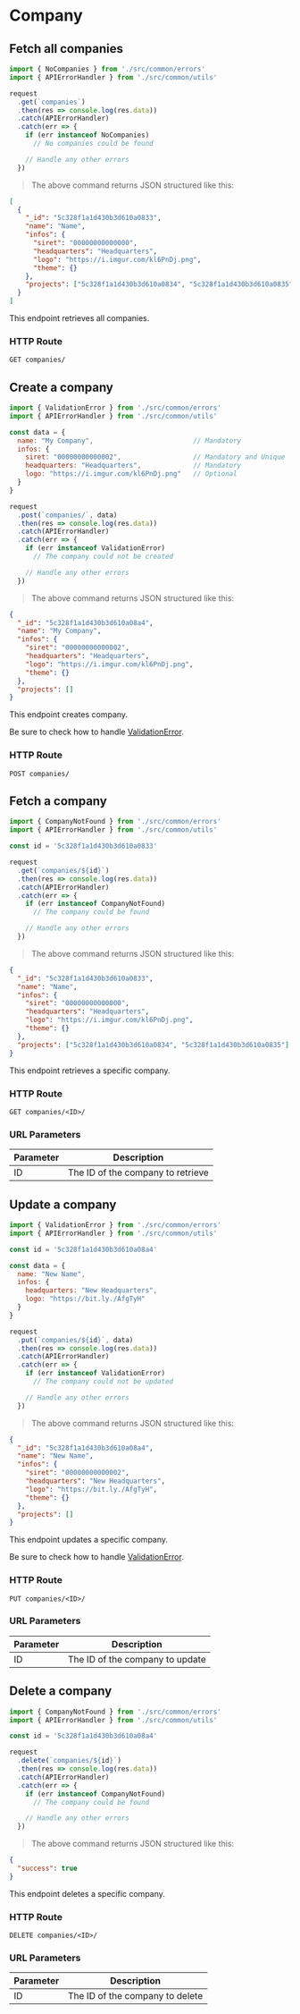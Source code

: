# Company

## Fetch all companies

```javascript
import { NoCompanies } from './src/common/errors'
import { APIErrorHandler } from './src/common/utils'

request
  .get(`companies`)
  .then(res => console.log(res.data))
  .catch(APIErrorHandler)
  .catch(err => {
    if (err instanceof NoCompanies)
      // No companies could be found

    // Handle any other errors
  })
```

> The above command returns JSON structured like this:

```json
[
  {
    "_id": "5c328f1a1d430b3d610a0833",
    "name": "Name",
    "infos": {
      "siret": "00000000000000",
      "headquarters": "Headquarters",
      "logo": "https://i.imgur.com/kl6PnDj.png",
      "theme": {}
    },
    "projects": ["5c328f1a1d430b3d610a0834", "5c328f1a1d430b3d610a0835"]
  }
]
```

This endpoint retrieves all companies.

### HTTP Route

`GET companies/`

## Create a company

```javascript
import { ValidationError } from './src/common/errors'
import { APIErrorHandler } from './src/common/utils'

const data = {
  name: "My Company",                         // Mandatory
  infos: {
    siret: "00000000000002",                  // Mandatory and Unique
    headquarters: "Headquarters",             // Mandatory
    logo: "https://i.imgur.com/kl6PnDj.png"   // Optional
  }
}

request
  .post(`companies/`, data)
  .then(res => console.log(res.data))
  .catch(APIErrorHandler)
  .catch(err => {
    if (err instanceof ValidationError)
      // The company could not be created

    // Handle any other errors
  })
```

> The above command returns JSON structured like this:

```json
{
  "_id": "5c328f1a1d430b3d610a08a4",
  "name": "My Company",
  "infos": {
    "siret": "00000000000002",
    "headquarters": "Headquarters",
    "logo": "https://i.imgur.com/kl6PnDj.png",
    "theme": {}
  },
  "projects": []
}
```

This endpoint creates company.

Be sure to check how to handle [ValidationError](#validationerror).

### HTTP Route

`POST companies/`

## Fetch a company

```javascript
import { CompanyNotFound } from './src/common/errors'
import { APIErrorHandler } from './src/common/utils'

const id = '5c328f1a1d430b3d610a0833'

request
  .get(`companies/${id}`)
  .then(res => console.log(res.data))
  .catch(APIErrorHandler)
  .catch(err => {
    if (err instanceof CompanyNotFound)
      // The company could be found

    // Handle any other errors
  })
```

> The above command returns JSON structured like this:

```json
{
  "_id": "5c328f1a1d430b3d610a0833",
  "name": "Name",
  "infos": {
    "siret": "00000000000000",
    "headquarters": "Headquarters",
    "logo": "https://i.imgur.com/kl6PnDj.png",
    "theme": {}
  },
  "projects": ["5c328f1a1d430b3d610a0834", "5c328f1a1d430b3d610a0835"]
}
```

This endpoint retrieves a specific company.

### HTTP Route

`GET companies/<ID>/`

### URL Parameters

| Parameter | Description                       |
| --------- | --------------------------------- |
| ID        | The ID of the company to retrieve |

## Update a company

```javascript
import { ValidationError } from './src/common/errors'
import { APIErrorHandler } from './src/common/utils'

const id = '5c328f1a1d430b3d610a08a4'

const data = {
  name: "New Name",
  infos: {
    headquarters: "New Headquarters",
    logo: "https://bit.ly./AfgTyH"
  }
}

request
  .put(`companies/${id}`, data)
  .then(res => console.log(res.data))
  .catch(APIErrorHandler)
  .catch(err => {
    if (err instanceof ValidationError)
      // The company could not be updated

    // Handle any other errors
  })
```

> The above command returns JSON structured like this:

```json
{
  "_id": "5c328f1a1d430b3d610a08a4",
  "name": "New Name",
  "infos": {
    "siret": "00000000000002",
    "headquarters": "New Headquarters",
    "logo": "https://bit.ly./AfgTyH",
    "theme": {}
  },
  "projects": []
}
```

This endpoint updates a specific company.

Be sure to check how to handle [ValidationError](#validationerror).

### HTTP Route

`PUT companies/<ID>/`

### URL Parameters

| Parameter | Description                     |
| --------- | ------------------------------- |
| ID        | The ID of the company to update |

## Delete a company

```javascript
import { CompanyNotFound } from './src/common/errors'
import { APIErrorHandler } from './src/common/utils'

const id = '5c328f1a1d430b3d610a08a4'

request
  .delete(`companies/${id}`)
  .then(res => console.log(res.data))
  .catch(APIErrorHandler)
  .catch(err => {
    if (err instanceof CompanyNotFound)
      // The company could be found

    // Handle any other errors
  })
```

> The above command returns JSON structured like this:

```json
{
  "success": true
}
```

This endpoint deletes a specific company.

### HTTP Route

`DELETE companies/<ID>/`

### URL Parameters

| Parameter | Description                     |
| --------- | ------------------------------- |
| ID        | The ID of the company to delete |
